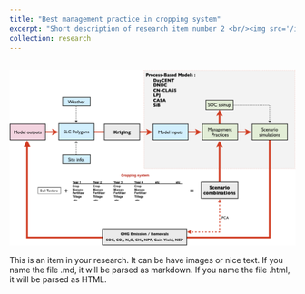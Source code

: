 ```yaml
---
title: "Best management practice in cropping system"
excerpt: "Short description of research item number 2 <br/><img src='/images/cropping_simulation_flowchat_500x300.png'>"
collection: research
---
```


<br/><img src='/images/cropping_simulation_flowchat.png'>

This is an item in your research. It can be have images or nice text. If you name the file .md, it will be parsed as markdown. If you name the file .html, it will be parsed as HTML. 
